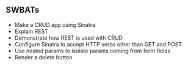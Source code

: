 ## SWBATs
- Make a CRUD app using Sinatra
- Explain REST
- Demonstrate how REST is used with CRUD
- Configure Sinatra to accept HTTP verbs other than GET and POST
- Use nested params to isolate params coming from form fields
- Render a delete button